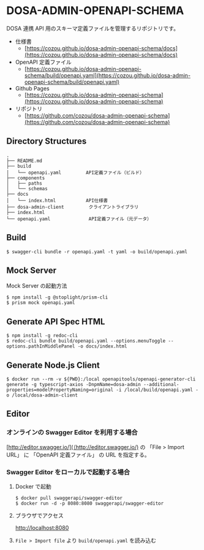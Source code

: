 # DOSA-ADMIN-OPENAPI-SCHEMA

DOSA 連携 API 用のスキーマ定義ファイルを管理するリポジトリです。

- 仕様書
  - [https://cozou.github.io/dosa-admin-openapi-schema/docs](https://cozou.github.io/dosa-admin-openapi-schema/docs)
- OpenAPI 定義ファイル
  - [https://cozou.github.io/dosa-admin-openapi-schema/build/openapi.yaml](https://cozou.github.io/dosa-admin-openapi-schema/build/openapi.yaml)
- Github Pages
  - [https://cozou.github.io/dosa-admin-openapi-schema](https://cozou.github.io/dosa-admin-openapi-schema)
- リポジトリ
  - [https://github.com/cozou/dosa-admin-openapi-schema](https://github.com/cozou/dosa-admin-openapi-schema)

## Directory Structures

```
.
├── README.md
├── build
│   └── openapi.yaml         API定義ファイル（ビルド）
├── components
│   ├── paths
│   └── schemas
├── docs
│   └── index.html           API仕様書
├── dosa-admin-client         クライアントライブラリ
├── index.html
└── openapi.yaml              API定義ファイル（元データ）
```

## Build

```
$ swagger-cli bundle -r openapi.yaml -t yaml -o build/openapi.yaml
```

## Mock Server

Mock Server の起動方法

```
$ npm install -g @stoplight/prism-cli
$ prism mock openapi.yaml
```

## Generate API Spec HTML

```
$ npm install -g redoc-cli
$ redoc-cli bundle build/openapi.yaml --options.menuToggle --options.pathInMiddlePanel -o docs/index.html
```

## Generate Node.js Client

```
$ docker run --rm -v ${PWD}:/local openapitools/openapi-generator-cli generate -g typescript-axios -DnpmName=dosa-admin --additional-properties=modelPropertyNaming=original -i /local/build/openapi.yaml -o /local/dosa-admin-client
```

## Editor

### オンラインの Swagger Editor を利用する場合

[http://editor.swagger.io/](（http://editor.swagger.io/) の 「File > Import URL」 に 「OpenAPI 定義ファイル」 の URL を指定する。

### Swagger Editor をローカルで起動する場合

1. Docker で起動

   ```
   $ docker pull swaggerapi/swagger-editor
   $ docker run -d -p 8080:8080 swaggerapi/swagger-editor
   ```

2. ブラウザでアクセス

   [http://localhost:8080](http://localhost:8080)

3. `File > Import file` より `build/openapi.yaml` を読み込む
